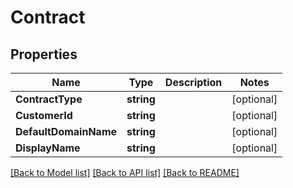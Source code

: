 # Contract

## Properties

Name | Type | Description | Notes
------------ | ------------- | ------------- | -------------
**ContractType** | **string** |  | [optional] 
**CustomerId** | **string** |  | [optional] 
**DefaultDomainName** | **string** |  | [optional] 
**DisplayName** | **string** |  | [optional] 

[[Back to Model list]](../README.md#documentation-for-models) [[Back to API list]](../README.md#documentation-for-api-endpoints) [[Back to README]](../README.md)


